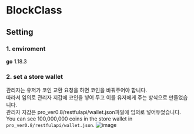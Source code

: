 # BlockClass

## Setting
### 1. enviroment   
**go** 1.18.3   

### 2. set a store wallet   
관리자는 유저가 코인 교환 요청을 하면 코인을 바꿔주어야 합니다.    
따라서 임의로 관리자 지갑에 코인을 넣어 두고 이를 유저에게 주는 방식으로 만들었습니다.   
관리자 지갑은 pro_ver0.8/restfulapi/wallet.json파일에 임의로 넣어두었습니다.   
You can see 100,000,000 coins in the store wallet in `pro_ver0.8/restfulapi/wallet.json`.
![image](https://user-images.githubusercontent.com/61136630/192693800-84e73efc-0813-45ca-9d89-d10451618aaa.png)
